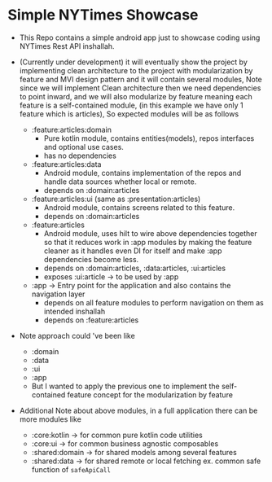 # Simple NYTimes Showcase

- This Repo contains a simple android app just to showcase coding using NYTimes Rest API inshallah.

- (Currently under development) it will eventually show the project by implementing clean 
architecture to the project with modularization by feature and MVI design pattern and it will 
contain several modules, Note since we will implement Clean architecture then we need dependencies
to point inward, and we will also modularize by feature meaning each feature is a self-contained 
module, (in this example we have only 1 feature which is articles),
So expected modules will be as follows
  - :feature:articles:domain
    - Pure kotlin module, contains entities(models), repos interfaces and optional use cases.
    - has no dependencies
  - :feature:articles:data
    - Android module, contains implementation of the repos and handle data sources whether local 
    or remote.
    - depends on :domain:articles
  - :feature:articles:ui (same as :presentation:articles)
    - Android module, contains screens related to this feature.
    - depends on :domain:articles
  - :feature:articles
    - Android module, uses hilt to wire above dependencies together so that it reduces work in :app 
    modules by making the feature cleaner as it handles even DI for itself and make :app dependencies
    become less.
    - depends on :domain:articles, :data:articles, :ui:articles
    - exposes :ui:article -> to be used by :app
  - :app -> Entry point for the application and also contains the navigation layer
    - depends on all feature modules to perform navigation on them as intended inshallah 
    - depends on :feature:articles

- Note approach could 've been like
  - :domain
  - :data
  - :ui
  - :app
  - But I wanted to apply the previous one to implement the self-contained feature 
  concept for the modularization by feature

- Additional Note about above modules, in a full application there can be more modules like
  - :core:kotlin -> for common pure kotlin code utilities
  - :core:ui -> for common business agnostic composables
  - :shared:domain -> for shared models among several features
  - :shared:data -> for shared remote or local fetching ex. common safe function of `safeApiCall`
